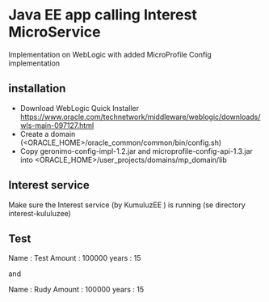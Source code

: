 # Java EE app calling Interest MicroService

Implementation on WebLogic with added MicroProfile Config implementation 

## installation

* Download WebLogic Quick Installer https://www.oracle.com/technetwork/middleware/weblogic/downloads/wls-main-097127.html
* Create a domain (<ORACLE_HOME>/oracle_common/common/bin/config.sh)
* Copy geronimo-config-impl-1.2.jar and microprofile-config-api-1.3.jar into <ORACLE_HOME>/user_projects/domains/mp_domain/lib


## Interest service

Make sure the Interest service (by KumuluzEE ) is running (se directory interest-kululuzee)  

## Test

Name : Test
Amount : 100000
years : 15

and

Name : Rudy
Amount : 100000
years : 15



